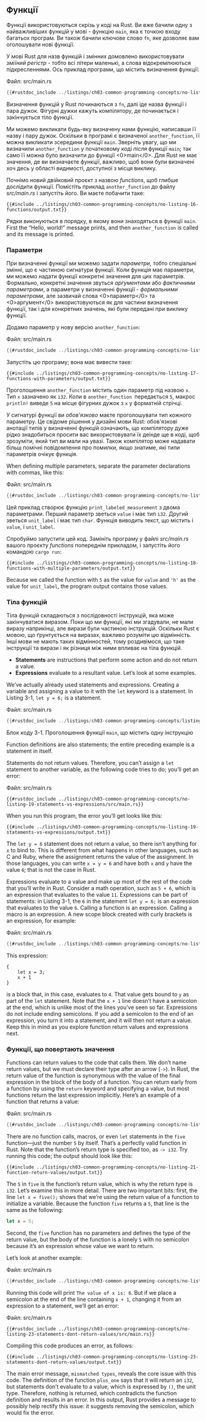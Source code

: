 ## Функції

Функції використовуються скрізь у коді на Rust. Ви вже бачили одну з найважливіших функцій у мові - функцію `main`, яка є точкою входу багатьох програм. Ви також бачили ключове слово `fn`, яке дозволяє вам оголошувати нові функції.

У мові Rust для назв функцій і змінних домовлено використовувати *зміїний регістр* - тобто всі літери маленькі, а слова відокремлюються підкресленнями. Ось приклад програми, що містить визначення функції:

<span class="filename">Файл: src/main.rs</span>

```rust
{{#rustdoc_include ../listings/ch03-common-programming-concepts/no-listing-16-functions/src/main.rs}}
```

Визначення функцій у Rust починаються з `fn`, далі іде назва функції і пара дужок. Фігурні дужки кажуть компілятору, де починається і закінчується тіло функції.

Ми можемо викликати будь-яку визначену нами функцію, написавши її назву і пару дужок. Оскільки в програмі є визначеної `another_function`, її можна викликати зсередини функції `main`. Зверніть увагу, що ми визначили `another_function` у початковому коді *після* функції `main`; так само її можна було визначити до функції <0>main</0>. Для Rust не має значення, де ви визначаєте функції, важливо, щоб вони були визначені хоч десь у області видимості, доступної з місця виклику.

Почнімо новий двійковий проєкт з назвою *functions*, щоб глибше дослідити функції. Помістіть приклад `another_function` до файлу *src/main.rs* і запустіть його. Ви маєте побачити таке:

```console
{{#include ../listings/ch03-common-programming-concepts/no-listing-16-functions/output.txt}}
```

Рядки виконуються в порядку, в якому вони знаходяться в функції `main`. First the “Hello, world!” message prints, and then `another_function` is called and its message is printed.

### Параметри

При визначенні функції ми можемо задати *параметри*, тобто спеціальні змінні, що є частиною сигнатури функції. Коли функція має параметри, ми можемо надати функції конкретні значення для цих параметрів. Формально, конкретні значення звуться *аргументами* або *фактичними параметрами*, а параметри у визначенні функції - *формальними параметрами*, але зазвичай слова <0>параметр</0> та <0>аргумент</0> використовуються як для частини визначення функції, так і для конкретних значень, які були передані при виклику функції.

Додамо параметр у нову версію `another_function`:

<span class="filename">Файл: src/main.rs</span>

```rust
{{#rustdoc_include ../listings/ch03-common-programming-concepts/no-listing-17-functions-with-parameters/src/main.rs}}
```

Запустіть цю програму; вона має вивести таке:

```console
{{#include ../listings/ch03-common-programming-concepts/no-listing-17-functions-with-parameters/output.txt}}
```

Проголошення `another_function` містить один параметр під назвою `x`. Тип `x` зазначено як `i32`. Коли в `another_function `передається `5`, макрос `println!` виведе `5` на місце фігурних дужок з `x` у форматній стрічці.

У сигнатурі функції ви *обов'язково* маєте проголошувати тип кожного параметру. Це свідоме рішення у дизайні мови Rust: обов'язкові анотації типів у визначенні функцій означають, що компілятору дуже рідко знадобиться просити вас використовувати їх деінде ще в коді, щоб зрозуміти, який тип ви мали на увазі. Також компілятор може надавати більш помічні повідомлення про помилки, якщо знатиме, які типи параметрів очікує функція.

When defining multiple parameters, separate the parameter declarations with commas, like this:

<span class="filename">Файл: src/main.rs</span>

```rust
{{#rustdoc_include ../listings/ch03-common-programming-concepts/no-listing-18-functions-with-multiple-parameters/src/main.rs}}
```

Цей приклад створює функцію `print_labeled_measurement` з двома параметрами. Перший параметр зветься `value` і має тип `i32`. Другий зветься `unit_label` і має тип `char`. Функція виводить текст, що містить і `value`, і `unit_label`.

Спробуймо запустити цей код. Замініть програму у файлі *src/main.rs* вашого проєкту *functions* попереднім прикладом, і запустіть його командою `cargo run`:

```console
{{#include ../listings/ch03-common-programming-concepts/no-listing-18-functions-with-multiple-parameters/output.txt}}
```

Because we called the function with `5` as the value for `value` and `'h'` as the value for `unit_label`, the program output contains those values.

### Тіла функцій

Тіла функцій складаються з послідовності інструкцій, яка може закінчуватися виразом. Поки що ми функції, які ми згадували, не мали виразу наприкінці, але вирази були частиною інструкцій. Оскільки Rust є мовою, що ґрунтується на виразах, важливо розуміти цю відмінність. Інші мови не мають таких відмінностей, тому роздивімося, що таке інструкції та вирази і як різниця між ними впливає на тіла функцій.

* **Statements** are instructions that perform some action and do not return a value.
* **Expressions** evaluate to a resultant value. Let’s look at some examples.

We’ve actually already used statements and expressions. Creating a variable and assigning a value to it with the `let` keyword is a statement. In Listing 3-1, `let y = 6;` is a statement.

<span class="filename">Файл: src/main.rs</span>

```rust
{{#rustdoc_include ../listings/ch03-common-programming-concepts/listing-03-01/src/main.rs}}
```

<span class="caption">Блок коду 3-1. Проголошення функції `main`, що містить одну інструкцію</span>

Function definitions are also statements; the entire preceding example is a statement in itself.

Statements do not return values. Therefore, you can’t assign a `let` statement to another variable, as the following code tries to do; you’ll get an error:

<span class="filename">Файл: src/main.rs</span>

```rust,ignore,does_not_compile
{{#rustdoc_include ../listings/ch03-common-programming-concepts/no-listing-19-statements-vs-expressions/src/main.rs}}
```

When you run this program, the error you’ll get looks like this:

```console
{{#include ../listings/ch03-common-programming-concepts/no-listing-19-statements-vs-expressions/output.txt}}
```

The `let y = 6` statement does not return a value, so there isn’t anything for `x` to bind to. This is different from what happens in other languages, such as C and Ruby, where the assignment returns the value of the assignment. In those languages, you can write `x = y = 6` and have both `x` and `y` have the value `6`; that is not the case in Rust.

Expressions evaluate to a value and make up most of the rest of the code that you’ll write in Rust. Consider a math operation, such as `5 + 6`, which is an expression that evaluates to the value `11`. Expressions can be part of statements: in Listing 3-1, the `6` in the statement `let y = 6;` is an expression that evaluates to the value `6`. Calling a function is an expression. Calling a macro is an expression. A new scope block created with curly brackets is an expression, for example:

<span class="filename">Файл: src/main.rs</span>

```rust
{{#rustdoc_include ../listings/ch03-common-programming-concepts/no-listing-20-blocks-are-expressions/src/main.rs}}
```

This expression:

```rust,ignore
{
    let x = 3;
    x + 1
}
```

is a block that, in this case, evaluates to `4`. That value gets bound to `y` as part of the `let` statement. Note that the `x + 1` line doesn’t have a semicolon at the end, which is unlike most of the lines you’ve seen so far. Expressions do not include ending semicolons. If you add a semicolon to the end of an expression, you turn it into a statement, and it will then not return a value. Keep this in mind as you explore function return values and expressions next.

### Функції, що повертають значення

Functions can return values to the code that calls them. We don’t name return values, but we must declare their type after an arrow (`->`). In Rust, the return value of the function is synonymous with the value of the final expression in the block of the body of a function. You can return early from a function by using the `return` keyword and specifying a value, but most functions return the last expression implicitly. Here’s an example of a function that returns a value:

<span class="filename">Файл: src/main.rs</span>

```rust
{{#rustdoc_include ../listings/ch03-common-programming-concepts/no-listing-21-function-return-values/src/main.rs}}
```

There are no function calls, macros, or even `let` statements in the `five` function—just the number `5` by itself. That’s a perfectly valid function in Rust. Note that the function’s return type is specified too, as `-> i32`. Try running this code; the output should look like this:

```console
{{#include ../listings/ch03-common-programming-concepts/no-listing-21-function-return-values/output.txt}}
```

The `5` in `five` is the function’s return value, which is why the return type is `i32`. Let’s examine this in more detail. There are two important bits: first, the line `let x = five();` shows that we’re using the return value of a function to initialize a variable. Because the function `five` returns a `5`, that line is the same as the following:

```rust
let x = 5;
```

Second, the `five` function has no parameters and defines the type of the return value, but the body of the function is a lonely `5` with no semicolon because it’s an expression whose value we want to return.

Let’s look at another example:

<span class="filename">Файл: src/main.rs</span>

```rust
{{#rustdoc_include ../listings/ch03-common-programming-concepts/no-listing-22-function-parameter-and-return/src/main.rs}}
```

Running this code will print `The value of x is: 6`. But if we place a semicolon at the end of the line containing `x + 1`, changing it from an expression to a statement, we’ll get an error:

<span class="filename">Файл: src/main.rs</span>

```rust,ignore,does_not_compile
{{#rustdoc_include ../listings/ch03-common-programming-concepts/no-listing-23-statements-dont-return-values/src/main.rs}}
```

Compiling this code produces an error, as follows:

```console
{{#include ../listings/ch03-common-programming-concepts/no-listing-23-statements-dont-return-values/output.txt}}
```

The main error message, `mismatched types`, reveals the core issue with this code. The definition of the function `plus_one` says that it will return an `i32`, but statements don’t evaluate to a value, which is expressed by `()`, the unit type. Therefore, nothing is returned, which contradicts the function definition and results in an error. In this output, Rust provides a message to possibly help rectify this issue: it suggests removing the semicolon, which would fix the error.
